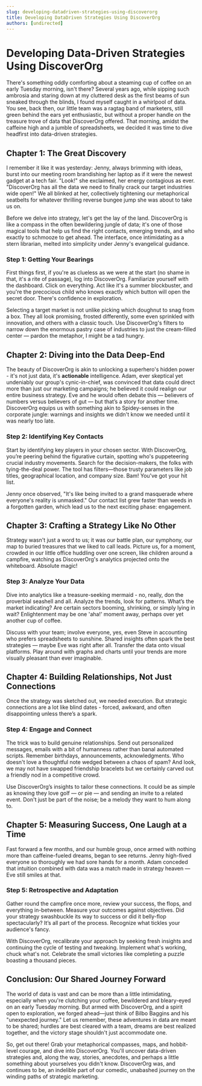 ```yaml
---
slug: developing-datadriven-strategies-using-discoverorg
title: Developing DataDriven Strategies Using DiscoverOrg
authors: [undirected]
---
```



# Developing Data-Driven Strategies Using DiscoverOrg

There's something oddly comforting about a steaming cup of coffee on an early Tuesday morning, isn't there? Several years ago, while sipping such ambrosia and staring down at my cluttered desk as the first beams of sun sneaked through the blinds, I found myself caught in a whirlpool of data. You see, back then, our little team was a ragtag band of marketers, still green behind the ears yet enthusiastic, but without a proper handle on the treasure trove of data that DiscoverOrg offered. That morning, amidst the caffeine high and a jumble of spreadsheets, we decided it was time to dive headfirst into data-driven strategies.

## Chapter 1: The Great Discovery

I remember it like it was yesterday: Jenny, always brimming with ideas, burst into our meeting room brandishing her laptop as if it were the newest gadget at a tech fair. "Look!" she exclaimed, her energy contagious as ever. "DiscoverOrg has all the data we need to finally crack our target industries wide open!" We all blinked at her, collectively tightening our metaphorical seatbelts for whatever thrilling reverse bungee jump she was about to take us on.

Before we delve into strategy, let's get the lay of the land. DiscoverOrg is like a compass in the often bewildering jungle of data; it's one of those magical tools that help us find the right contacts, emerging trends, and who exactly to schmooze to get ahead. The interface, once intimidating as a stern librarian, melted into simplicity under Jenny's evangelical guidance.

### Step 1: Getting Your Bearings

First things first, if you're as clueless as we were at the start (no shame in that, it's a rite of passage), log into DiscoverOrg. Familiarize yourself with the dashboard. Click on everything. Act like it's a summer blockbuster, and you're the precocious child who knows exactly which button will open the secret door. There's confidence in exploration.

Selecting a target market is not unlike picking which doughnut to snag from a box. They all look promising, frosted differently, some even sprinkled with innovation, and others with a classic touch. Use DiscoverOrg's filters to narrow down the enormous pastry case of industries to just the cream-filled center — pardon the metaphor, I might be a tad hungry.

## Chapter 2: Diving into the Data Deep-End

The beauty of DiscoverOrg is akin to unlocking a superhero's hidden power - it's not just data, it's **actionable** intelligence. Adam, ever skeptical yet undeniably our group's cynic-in-chief, was convinced that data could direct more than just our marketing campaigns; he believed it could realign our entire business strategy. Eve and he would often debate this — believers of numbers versus believers of gut — but that’s a story for another time. DiscoverOrg equips us with something akin to Spidey-senses in the corporate jungle: warnings and insights we didn't know we needed until it was nearly too late.

### Step 2: Identifying Key Contacts

Start by identifying key players in your chosen sector. With DiscoverOrg, you’re peering behind the figurative curtain, spotting who's puppeteering crucial industry movements. Search for the decision-makers, the folks with tying-the-deal power. The tool has filters—those trusty parameters like job titles, geographical location, and company size. Bam! You've got your hit list.

Jenny once observed, "It's like being invited to a grand masquerade where everyone's reality is unmasked." Our contact list grew faster than weeds in a forgotten garden, which lead us to the next exciting phase: engagement.

## Chapter 3: Crafting a Strategy Like No Other

Strategy wasn't just a word to us; it was our battle plan, our symphony, our map to buried treasures that we liked to call leads. Picture us, for a moment, crowded in our little office huddling over one screen, like children around a campfire, watching as DiscoverOrg's analytics projected onto the whiteboard. Absolute magic!

### Step 3: Analyze Your Data 

Dive into analytics like a treasure-seeking mermaid - no, really, don the proverbial seashell and all. Analyze the trends, look for patterns. What’s the market indicating? Are certain sectors booming, shrinking, or simply lying in wait? Enlightenment may be one 'aha!' moment away, perhaps over yet another cup of coffee.

Discuss with your team; involve everyone, yes, even Steve in accounting who prefers spreadsheets to sunshine. Shared insights often spark the best strategies — maybe Eve was right after all. Transfer the data onto visual platforms. Play around with graphs and charts until your trends are more visually pleasant than ever imaginable.

## Chapter 4: Building Relationships, Not Just Connections 

Once the strategy was sketched out, we needed execution. But strategic connections are a lot like blind dates - forced, awkward, and often disappointing unless there’s a spark.

### Step 4: Engage and Connect

The trick was to build genuine relationships. Send out personalized messages, emails with a bit of humanness rather than banal automated scripts. Remember birthdays, announcements, acknowledgments. Who doesn't love a thoughtful note wedged between a chaos of spam? And look, we may not have swapped friendship bracelets but we certainly carved out a friendly nod in a competitive crowd.

Use DiscoverOrg’s insights to tailor these connections. It could be as simple as knowing they love golf — or pie — and sending an invite to a related event. Don't just be part of the noise; be a melody they want to hum along to.

## Chapter 5: Measuring Success, One Laugh at a Time

Fast forward a few months, and our humble group, once armed with nothing more than caffeine-fueled dreams, began to see returns. Jenny high-fived everyone so thoroughly we had sore hands for a month. Adam conceded that intuition combined with data was a match made in strategy heaven — Eve still smiles at that.

### Step 5: Retrospective and Adaptation

Gather round the campfire once more, review your success, the flops, and everything in-between. Measure your outcomes against objectives. Did your strategy swashbuckle its way to success or did it belly-flop spectacularly? It’s all part of the process. Recognize what tickles your audience's fancy.

With DiscoverOrg, recalibrate your approach by seeking fresh insights and continuing the cycle of testing and tweaking. Implement what's working, chuck what's not. Celebrate the small victories like completing a puzzle boasting a thousand pieces.

## Conclusion: Our Shared Journey Forward

The world of data is vast and can be more than a little intimidating, especially when you're clutching your coffee, bewildered and bleary-eyed on an early Tuesday morning. But armed with DiscoverOrg, and a spirit open to exploration, we forged ahead—just think of Bilbo Baggins and his "unexpected journey." Let us remember, these adventures in data are meant to be shared; hurdles are best cleared with a team, dreams are best realized together, and the victory stage shouldn't just accommodate one.

So, get out there! Grab your metaphorical compasses, maps, and hobbit-level courage, and dive into DiscoverOrg. You'll uncover data-driven strategies and, along the way, stories, anecdotes, and perhaps a little something about yourselves you didn't know. DiscoverOrg was, and continues to be, an indelible part of our comedic, unabashed journey on the winding paths of strategic marketing.